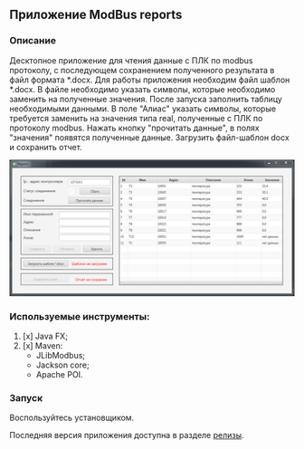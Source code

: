 ## Приложение ModBus reports

### Описание

Десктопное приложение для чтения данные с ПЛК по modbus протоколу, с последующем сохранением полученного результата в файл формата *.docx.
Для работы приложения необходим файл шаблон *.docx. В файле необходимо указать символы, которые необходимо 
заменить на полученные значения. После запуска заполнить таблицу необходимыми данными.
В поле "Алиас" указать символы, которые требуется заменить на значения типа real, полученные с ПЛК по 
протоколу modbus. Нажать кнопку "прочитать данные", в полях "значения" появятся полученные данные.
Загрузить файл-шаблон docx и сохранить отчет.

![screen.png](src/main/resources/images/screen.png)

### Используемые инструменты:
1. [x] Java FX;
2. [x] Maven:
   * JLibModbus;
   * Jackson core;
   * Apache POI.
  
### Запуск
Воспользуйтесь установщиком.

Последняя версия приложения доступна в разделе [релизы](https://github.com/kollince/ModbusReport/releases).







